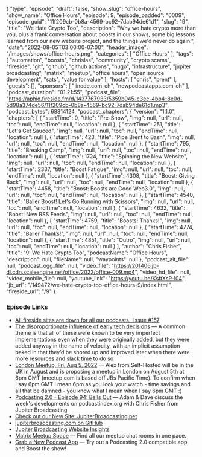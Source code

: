 {
  "type": "episode",
  "draft": false,
  "show_slug": "office-hours",
  "show_name": "Office Hours",
  "episode": 9,
  "episode_padded": "0009",
  "episode_guid": "11f209cb-0b8a-4569-bc92-7dab94de61d1",
  "slug": "9",
  "title": "We Hate Crypto Too",
  "description": "Why we hate crypto more than you, plus a frank conversation about boosts in our shows, some big lessons learned from our new website project, and the things we'd never do again.",
  "date": "2022-08-05T03:00:00-07:00",
  "header_image": "/images/shows/office-hours.png",
  "categories": [
    "Office Hours"
  ],
  "tags": [
    "automation",
    "boosts",
    "chrislas",
    "community",
    "crypto scams",
    "fireside",
    "git",
    "github",
    "github actions",
    "hugo",
    "infrastructure",
    "jupiter broadcasting",
    "matrix",
    "meetup",
    "office hours",
    "open source development",
    "sats",
    "value for value"
  ],
  "hosts": [
    "chris",
    "brent"
  ],
  "guests": [],
  "sponsors": [
    "linode.com-oh",
    "newpodcastapps.com-oh"
  ],
  "podcast_duration": "01:21:55",
  "podcast_file": "https://aphid.fireside.fm/d/1437767933/5359b045-c3ec-4bb4-8e0d-5d98a374de56/11f209cb-0b8a-4569-bc92-7dab94de61d1.mp3",
  "podcast_bytes": 68814124,
  "podcast_chapters": {
    "version": "1.1.0",
    "chapters": [
      {
        "startTime": 0,
        "title": "Pre-Show",
        "img": null,
        "url": null,
        "toc": null,
        "endTime": null,
        "location": null
      },
      {
        "startTime": 251,
        "title": "Let's Get Sauced",
        "img": null,
        "url": null,
        "toc": null,
        "endTime": null,
        "location": null
      },
      {
        "startTime": 423,
        "title": "Pipe Brent to Bash",
        "img": null,
        "url": null,
        "toc": null,
        "endTime": null,
        "location": null
      },
      {
        "startTime": 795,
        "title": "Breaking Camp",
        "img": null,
        "url": null,
        "toc": null,
        "endTime": null,
        "location": null
      },
      {
        "startTime": 1724,
        "title": "Spinning the New Website",
        "img": null,
        "url": null,
        "toc": null,
        "endTime": null,
        "location": null
      },
      {
        "startTime": 2337,
        "title": "Boost Fatigue",
        "img": null,
        "url": null,
        "toc": null,
        "endTime": null,
        "location": null
      },
      {
        "startTime": 4308,
        "title": "Boost: Giving Back",
        "img": null,
        "url": null,
        "toc": null,
        "endTime": null,
        "location": null
      },
      {
        "startTime": 4458,
        "title": "Boost: Boosts are Good Web3.0",
        "img": null,
        "url": null,
        "toc": null,
        "endTime": null,
        "location": null
      },
      {
        "startTime": 4540,
        "title": "Baller Boost! Let's Go Running with Scissors",
        "img": null,
        "url": null,
        "toc": null,
        "endTime": null,
        "location": null
      },
      {
        "startTime": 4632,
        "title": "Boost: New RSS Feeds",
        "img": null,
        "url": null,
        "toc": null,
        "endTime": null,
        "location": null
      },
      {
        "startTime": 4759,
        "title": "Boosts: Thanks!",
        "img": null,
        "url": null,
        "toc": null,
        "endTime": null,
        "location": null
      },
      {
        "startTime": 4774,
        "title": "Baller Thanks!",
        "img": null,
        "url": null,
        "toc": null,
        "endTime": null,
        "location": null
      },
      {
        "startTime": 4851,
        "title": "Outro",
        "img": null,
        "url": null,
        "toc": null,
        "endTime": null,
        "location": null
      }
    ],
    "author": "Chris Fisher",
    "title": "9: We Hate Crypto Too",
    "podcastName": "Office Hours",
    "description": null,
    "fileName": null,
    "waypoints": null
  },
  "podcast_alt_file": null,
  "podcast_ogg_file": null,
  "video_file": "https://201406.jb-dl.cdn.scaleengine.net/office/2022/office-009.mp4",
  "video_hd_file": null,
  "video_mobile_file": null,
  "youtube_link": "https://youtu.be/KsftXsP-l04",
  "jb_url": "/149472/we-hate-crypto-too-office-hours-9/index.html",
  "fireside_url": "/9"
}


### Episode Links

  * [All fireside sites are down for all our podcasts · Issue #157](https://github.com/firesidelabs/fireside-features/issues/157 "All fireside sites are down for all our podcasts · Issue #157")
  * [The disproportionate influence of early tech decisions](https://brandur.org/fragments/early-tech-decisions "The disproportionate influence of early tech decisions") — A common theme is that all of these were known to be very imperfect implementations even when they were originally added, but they were added anyway in the name of velocity, with an implicit assumption baked in that they’d be shored up and improved later when there were more resources and slack time to do so
  * [London Meetup, Fri, Aug 5, 2022](https://www.meetup.com/jupiterbroadcasting/events/286056077/ "London Meetup, Fri, Aug 5, 2022") — Alex from Self-Hosted will be in the UK in August and is proposing a meetup in London on August 5th at 6pm GMT (meetup.com is based off JBs Pacific Time). To confirm when I say 6pm GMT I mean 6pm as you look your watch - time savings and all that be damned - you know what I mean when I say 6pm GMT :)
  * [Podcasting 2.0 - Episode 94: Bells Out](https://fountain.fm/episode/9098790353 "Podcasting 2.0 - Episode 94: Bells Out") — Adam & Dave discuss the week's developments on podcastindex.org with Chris Fisher from Jupiter Broadcasting 
  * [Check out our New Site: JupiterBroadcasting.net](https://jupiterbroadcasting.net/ "Check out our New Site: JupiterBroadcasting.net")
  * [jupiterbroadcasting.com on GitHub](https://github.com/JupiterBroadcasting/jupiterbroadcasting.com/ "jupiterbroadcasting.com on GitHub")
  * [Jupiter Broadcasting Website Insights](https://github.com/JupiterBroadcasting/jupiterbroadcasting.com/pulse/monthly "Jupiter Broadcasting Website Insights")
  * [Matrix Meetup Space](https://bit.ly/meetupmatrix "Matrix Meetup Space") — Find all our meetup chat rooms in one pace.
  * [Grab a New Podcast App](https://podcastindex.org/apps?appTypes=app&elements=Value "Grab a New Podcast App") — Try out a Podcasting 2.0 compatible app, and Boost the show!


